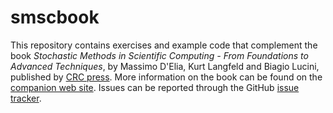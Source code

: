 # smscbook
This repository contains exercises and example code that complement the
book *Stochastic Methods in Scientific Computing - From Foundations to
Advanced Techniques*, by Massimo D'Elia, Kurt Langfeld and Biagio Lucini,
published by [CRC
press](https://www.routledge.com/Stochastic-Methods-in-Scientific-Computing-From-Foundations-to-Advanced-Techniques/DElia-Langfeld-Lucini/p/book/9781498796330). More
information on the book can be found on the [companion web
site](https://smscbook.github.io/). Issues can be reported through the
GitHub [issue tracker](https://github.com/smscbook/smscbook/issues). 

